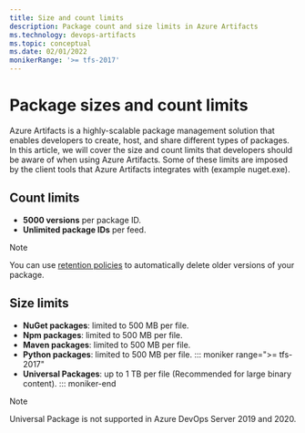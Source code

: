 ```yaml
---
title: Size and count limits
description: Package count and size limits in Azure Artifacts 
ms.technology: devops-artifacts
ms.topic: conceptual
ms.date: 02/01/2022
monikerRange: '>= tfs-2017'
---
```


# Package sizes and count limits

Azure Artifacts is a highly-scalable package management solution that enables developers to create, host, and share different types of packages. In this article, we will cover the size and count limits that developers should be aware of when using Azure Artifacts. Some of these limits are imposed by the client tools that Azure Artifacts integrates with (example nuget.exe).

## Count limits

- **5000 versions** per package ID.
- **Unlimited package IDs** per feed.

> [!NOTE]
> You can use [retention policies](../how-to/delete-and-recover-packages.md#delete-packages-automatically-with-retention-policies) to automatically delete older versions of your package.

## Size limits

- **NuGet packages**: limited to 500 MB per file.
- **Npm packages**: limited to 500 MB per file.
- **Maven packages**: limited to 500 MB per file.
- **Python packages**: limited to 500 MB per file.
::: moniker range=">= tfs-2017"
- **Universal Packages**: up to 1 TB per file (Recommended for large binary content).
::: moniker-end

> [!NOTE]
> Universal Package is not supported in Azure DevOps Server 2019 and 2020. 
